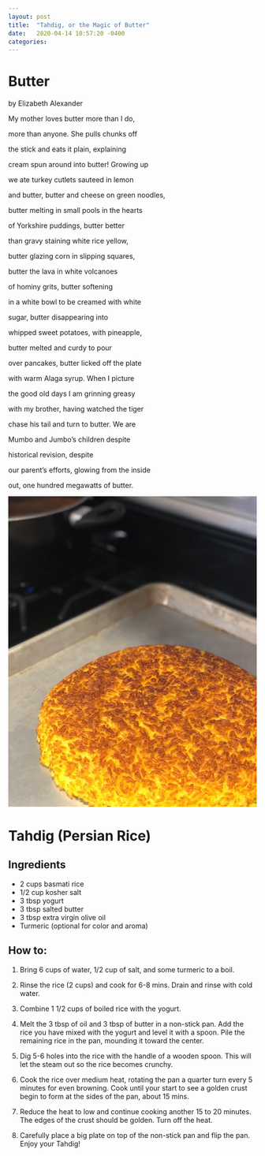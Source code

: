 ```yaml
---
layout: post
title:  "Tahdig, or the Magic of Butter"
date:   2020-04-14 10:57:20 -0400
categories:
---
```


# Butter

by Elizabeth Alexander

My mother loves butter more than I do,

more than anyone. She pulls chunks off

the stick and eats it plain, explaining

cream spun around into butter! Growing up

we ate turkey cutlets sauteed in lemon

and butter, butter and cheese on green noodles,

butter melting in small pools in the hearts

of Yorkshire puddings, butter better

than gravy staining white rice yellow,

butter glazing corn in slipping squares,

butter the lava in white volcanoes

of hominy grits, butter softening

in a white bowl to be creamed with white

sugar, butter disappearing into

whipped sweet potatoes, with pineapple,

butter melted and curdy to pour

over pancakes, butter licked off the plate

with warm Alaga syrup. When I picture

the good old days I am grinning greasy

with my brother, having watched the tiger

chase his tail and turn to butter. We are

Mumbo and Jumbo’s children despite   

historical revision, despite

our parent’s efforts, glowing from the inside

out, one hundred megawatts of butter.

![Tahdig](/assets/tahdig.jpg)

# Tahdig (Persian Rice)

## Ingredients

+ 2 cups basmati rice
+ 1/2 cup kosher salt
+ 3 tbsp yogurt
+ 3 tbsp salted butter
+ 3 tbsp extra virgin olive oil
+ Turmeric (optional for color and aroma)

## How to:

1. Bring 6 cups of water, 1/2 cup of salt, and some turmeric to a boil.

2. Rinse the rice (2 cups) and cook for 6-8 mins. Drain and rinse with cold water.

3. Combine 1 1/2 cups of boiled rice with the yogurt.

4. Melt the 3 tbsp of oil and 3 tbsp of butter in a non-stick pan. Add the rice you have mixed with the yogurt and level it with a spoon. Pile the remaining rice in the pan, mounding it toward the center.

5. Dig 5-6 holes into the rice with the handle of a wooden spoon. This will let the steam out so the rice becomes crunchy.

6. Cook the rice over medium heat, rotating the pan a quarter turn every 5 minutes for even browning. Cook until your start to see a golden crust begin to form at the sides of the pan, about 15 mins.

7. Reduce the heat to low and continue cooking another 15 to 20 minutes. The edges of the crust should be golden. Turn off the heat. 

8. Carefully place a big plate on top of the non-stick pan and flip the pan. Enjoy your Tahdig!
